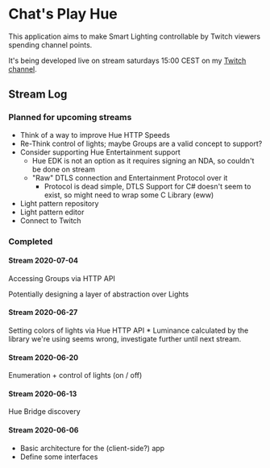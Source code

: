 # Chat's Play Hue

This application aims to make Smart Lighting controllable by Twitch viewers spending channel points.

It's being developed live on stream saturdays 15:00 CEST on my [Twitch channel](https://www.twitch.tv/RotesWasser).

## Stream Log

### Planned for upcoming streams

* Think of a way to improve Hue HTTP Speeds
* Re-Think control of lights; maybe Groups are a valid concept to support?
* Consider supporting Hue Entertainment support
    * Hue EDK is not an option as it requires signing an NDA, so couldn't be done on stream
    * "Raw" DTLS connection and Entertainment Protocol over it
        * Protocol is dead simple, DTLS Support for C# doesn't seem to exist, so might need to wrap some C Library (eww)
* Light pattern repository
* Light pattern editor
* Connect to Twitch

### Completed

#### Stream 2020-07-04
Accessing Groups via HTTP API

Potentially designing a layer of abstraction over Lights

#### Stream 2020-06-27
Setting colors of lights via Hue HTTP API
    * Luminance calculated by the library we're using seems wrong, investigate further until next stream.

#### Stream 2020-06-20
Enumeration + control of lights (on / off)

#### Stream 2020-06-13
Hue Bridge discovery

#### Stream 2020-06-06
* Basic architecture for the (client-side?) app
* Define some interfaces